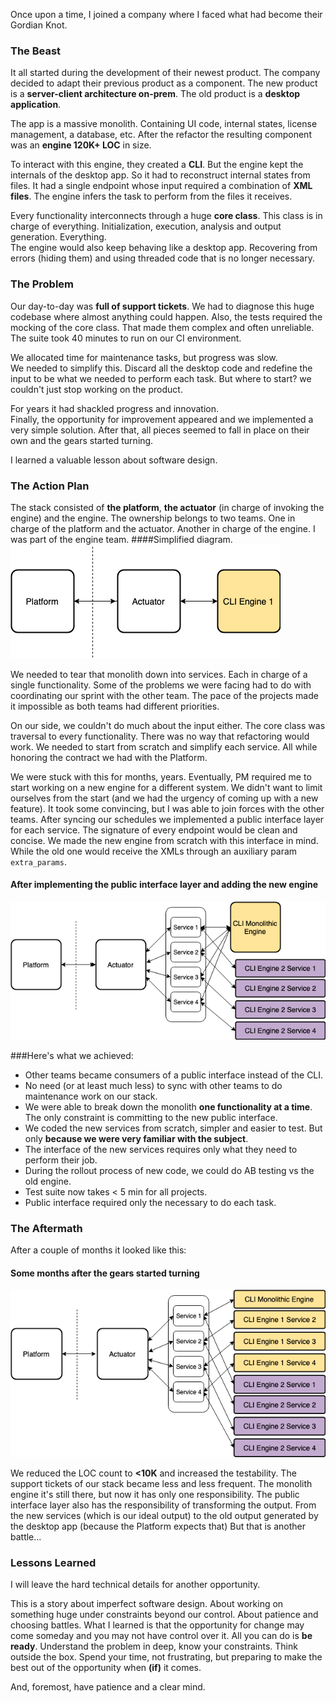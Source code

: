 <!--
.. title: Thoughts On Legacy Software
.. slug: thoughts-on-legacy-software
.. date: 2019-07-19 22:27:38 UTC-03:00
.. tags: software design, legacy code, experience
.. category:
.. link: 
.. description: 
.. type: text
-->


Once upon a time, I joined a company where I faced what had become their Gordian Knot. 


### The Beast

It all started during the development of their newest product. The company decided to adapt their previous product as a component. 
The new product is a **server-client architecture on-prem**. The old product is a **desktop application**.

The app is a massive monolith. Containing UI code, internal states, license management, a database, etc.
After the refactor the resulting component was an **engine 120K+ LOC** in size.

To interact with this engine, they created a **CLI**. But the engine kept the internals of the desktop app. So it had to reconstruct internal states from files. 
It had a single endpoint whose input required a combination of **XML files**. The engine infers the task to perform from the files it receives.  

Every functionality interconnects through a huge **core class**. This class is in charge of everything. 
Initialization, execution, analysis and output generation. Everything.   
The engine would also keep behaving like a desktop app. Recovering from errors (hiding them) and using threaded code that is no longer necessary.


### The Problem

Our day-to-day was **full of support tickets**. We had to diagnose this huge codebase where almost anything could happen. 
Also, the tests required the mocking of the core class. That made them complex and often unreliable. The suite took 40 minutes to run on our CI environment.

We allocated time for maintenance tasks, but progress was slow.  
We needed to simplify this. Discard all the desktop code and redefine the input to be what we needed to perform each task. But where to start? we couldn't just stop working on the product.

For years it had shackled progress and innovation.  
Finally, the opportunity for improvement appeared and we implemented a very simple solution. After that, all pieces seemed to fall in place on their own and the gears started turning.

I learned a valuable lesson about software design.



### The Action Plan

The stack consisted of **the platform**, **the actuator** (in charge of invoking the engine) and the engine.
The ownership belongs to two teams. One in charge of the platform and the actuator. Another in charge of the engine. I was part of the engine team.
####Simplified diagram.
![diagram v1](/images/thoughts-on-legacy-software/vnc_1.png)


We needed to tear that monolith down into services. Each in charge of a single functionality. Some of the problems we were facing had to do with coordinating our sprint with the other team. The pace of the projects made it impossible as both teams had different priorities. 

On our side, we couldn't do much about the input either. The core class was traversal to every functionality. There was no way that refactoring would work.
We needed to start from scratch and simplify each service. All while honoring the contract we had with the Platform.

We were stuck with this for months, years. Eventually, PM required me to start working on a new engine for a different system.
We didn't want to limit ourselves from the start (and we had the urgency of coming up with a new feature).
It took some convincing, but I was able to join forces with the other teams. After syncing our schedules we implemented a public interface layer for each service.
The signature of every endpoint would be clean and concise.
We made the new engine from scratch with this interface in mind. While the old one would receive the XMLs through an auxiliary param `extra_params`.

#### After implementing the public interface layer and adding the new engine
![diagram v2](/images/thoughts-on-legacy-software/vnc_2.png)

###Here's what we achieved:

* Other teams became consumers of a public interface instead of the CLI.
* No need (or at least much less) to sync with other teams to do maintenance work on our stack.
* We were able to break down the monolith **one functionality at a time**. The only constraint is committing to the new public interface.
* We coded the new services from scratch, simpler and easier to test. But only **because we were very familiar with the subject**.
* The interface of the new services requires only what they need to perform their job.
* During the rollout process of new code, we could do AB testing vs the old engine.
* Test suite now takes < 5 min for all projects.
* Public interface required only the necessary to do each task.


### The Aftermath

After a couple of months it looked like this:

#### Some months after the gears started turning
![diagram v3](/images/thoughts-on-legacy-software/vnc_3.png)


We reduced the LOC count to **<10K** and increased the testability. The support tickets of our stack became less and less frequent. The monolith engine it's still there, but now it has only one responsibility. 
The public interface layer also has the responsibility of transforming the output. From the new services (which is our ideal output) to the old output generated by the 
desktop app (because the Platform expects that) But that is another battle...


### Lessons Learned
I will leave the hard technical details for another opportunity.

This is a story about imperfect software design. About working on something huge under constraints beyond our control. About patience and choosing battles.
What I learned is that the opportunity for change may come someday and you may not have control over it. All you can do is **be ready**. 
Understand the problem in deep, know your constraints. Think outside the box. Spend your time, not frustrating, but preparing to make the best out of the opportunity when **(if)** it comes.

And, foremost, have patience and a clear mind.